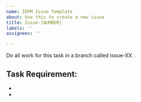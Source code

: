 ```yaml
---
name: IDPM Issue Template
about: Use this to create a new issue
title: Issue-[NUMBER]
labels: ''
assignees: ''

---
```


Do all work for this task in a branch called issue-XX .

Task Requirement:
- 
- 
-
